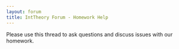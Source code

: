 ```yaml
---
layout: forum
title: IntTheory Forum - Homework Help
---
```


Please use this thread to ask questions and discuss issues with our homework.
